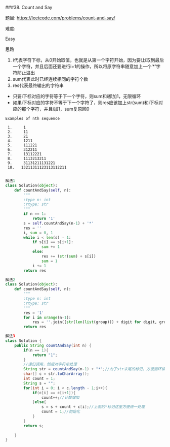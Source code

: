 ###38. Count and Say

题目:
<https://leetcode.com/problems/count-and-say/>


难度:

Easy


思路


1. i代表字符下标，从0开始取值，也就是从第一个字符开始，因为要让i取到最后一个字符，并且后面还要进行i+1的操作，所以将原字符串随意加上一个‘*’字符防止溢出
2. sum代表此时已经连续相同的字符个数
3. res代表最终输出的字符串

- 只要i下标对应的字符等于下一个字符，则sum和i都加1，无限循环
- 如果i下标对应的字符不等于下一个字符了，则res应该加上str(sum)和i下标对应的那个字符，并且i加1，sum复原回0

```
Examples of nth sequence

 1.     1
 2.     11
 3.     21
 4.     1211
 5.     111221 
 6.     312211
 7.     13112221
 8.     1113213211
 9.     31131211131221
 10.   13211311123113112211
 
```
```python
解法1
class Solution(object):
    def countAndSay(self, n):
        """
        :type n: int
        :rtype: str
        """
        if n == 1:
            return '1'
        s = self.countAndSay(n-1) + '*'
        res = ''
        i, sum = 0, 1
        while i < len(s) - 1:
            if s[i] == s[i+1]:
                sum += 1
            else:
                res += (str(sum) + s[i])
                sum = 1
            i += 1
        return res
```
```python
解法2
class Solution(object):
    def countAndSay(self, n):
        """
        :type n: int
        :rtype: str
        """
        res = '1'
        for i in xrange(n-1):
            res = ''.join([str(len(list(group))) + digit for digit, group in itertools.groupby(res)])
        return res
```

```java
解法3
class Solution {
    public String countAndSay(int n) {
        if(n == 1){  
            return "1";  
        }  
        //递归调用，然后对字符串处理  
        String str = countAndSay(n-1) + "*";//为了str末尾的标记，方便循环读数  
        char[] c = str.toCharArray();  
        int count = 1;  
        String s = "";  
        for(int i = 0; i < c.length - 1;i++){  
            if(c[i] == c[i+1]){  
                count++;//计数增加  
            }else{  
                s = s + count + c[i];//上面的*标记这里方便统一处理  
                count = 1;//初始化  
            }  
        }  
        return s;
        
    }
}
```


